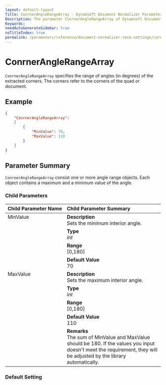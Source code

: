 ```yaml
---
layout: default-layout
Title: ConrnerAngleRangeArray - Dynamsoft Document Normalizer Parameters
Description: The parameter ConrnerAngleRangeArray of Dynamsoft Document Normalizer is XXX.
Keywords:
needAutoGenerateSidebar: true
noTitleIndex: true
permalink: /parameters/reference/document-normalizer-task-settings/corner-angle-range-array.html
---
```


# ConrnerAngleRangeArray

`ConrnerAngleRangeArray` specifies the range of angles (in degrees) of the extracted corners. The corners refer to the corners of the quad or document.

## Example

```json
{
    "ConrnerAngleRangeArray":
    [
        {
            "MinValue": 70,
            "MaxValue": 110
        }
    ]
}
```

## Parameter Summary

`ConrnerAngleRangeArray` consist one or more angle range objects. Each object contains a maximum and a minimum value of the angle.

### Child Parameters

<table style = "text-align:left">
    <thead>
        <tr>
            <th nowrap="nowrap">Child Parameter Name</th>
            <th nowrap="nowrap">Child Parameter Summary</th>
        </tr>
    </thead>
    <tr>
        <td rowspan = "4" style="vertical-align:text-top">MinValue</td>
        <td><b>Description</b><br>Sets the minimum interior angle.
        </td>
    </tr>
    <tr>
        <td><b>Type</b><br><i>int</i>
        </td>
    </tr>
    <tr>
        <td><b>Range</b><br>[0,180]
        </td>
    </tr>
    <tr>
        <td><b>Default Value</b><br>70
        </td>
    </tr>
    <tr>
        <td rowspan = "5" style="vertical-align:text-top">MaxValue</td>
        <td><b>Description</b><br>Sets the maximum interior angle.
        </td>
    </tr>
    <tr>
        <td><b>Type</b><br><i>int</i>
        </td>
    </tr>
    <tr>
        <td><b>Range</b><br>[0,180]
        </td>
    </tr>
    <tr>
        <td><b>Default Value</b><br>110</td>
    </tr>
    <tr>
        <td><b>Remarks</b><br>The sum of MinValue and MaxValue should be 180. If the values you input doesn't meet the requirement, they will be adjusted by the library automatically.
        </td>
    </tr>
</table>

### Default Setting
